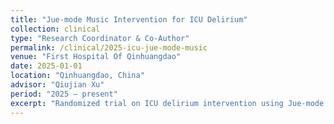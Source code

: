 ```yaml
---
title: "Jue-mode Music Intervention for ICU Delirium"
collection: clinical
type: "Research Coordinator & Co-Author"
permalink: /clinical/2025-icu-jue-mode-music
venue: "First Hospital Of Qinhuangdao"
date: 2025-01-01
location: "Qinhuangdao, China"
advisor: "Qiujian Xu"
period: "2025 – present"
excerpt: "Randomized trial on ICU delirium intervention using Jue-mode music. As corresponding author and research coordinator, organized patient flow logistics, oversaw ICU data collection, enforced rigorous de-identification and quality assurance, and supported signal analysis. Operates at the intersection of cognitive science, sound perception, arousal modulation, and behavioral measurement."
---
```

